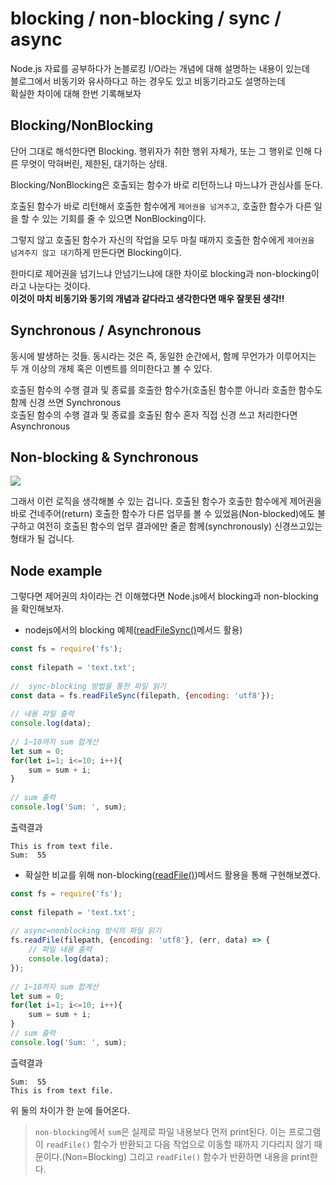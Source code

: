 # blocking / non-blocking / sync / async

Node.js 자료를 공부하다가 논블로킹 I/O라는 개념에 대해 설명하는 내용이 있는데  
블로그에서 비동기와 유사하다고 하는 경우도 있고 비동기라고도 설명하는데  
확실한 차이에 대해 한번 기록해보자  
  
## Blocking/NonBlocking

단어 그대로 해석한다면 Blocking.
행위자가 취한 행위 자체가, 또는 그 행위로 인해 다른 무엇이 막혀버린, 제한된, 대기하는 상태.

Blocking/NonBlocking은 호출되는 함수가 바로 리턴하느냐 마느냐가 관심사를 둔다. 

호출된 함수가 바로 리턴해서 호출한 함수에게 `제어권을 넘겨주고`, 호출한 함수가 다른 일을 할 수 있는 기회를 줄 수 있으면 NonBlocking이다.

그렇지 않고 호출된 함수가 자신의 작업을 모두 마칠 때까지 호출한 함수에게 `제어권을 넘겨주지 않고 대기`하게 만든다면 Blocking이다.

한마디로 제어권을 넘기느냐 안넘기느냐에 대한 차이로 blocking과 non-blocking이라고 나눈다는 것이다.  
**이것이 마치 비동기와 동기의 개념과 같다라고 생각한다면 매우 잘못된 생각!!**

## Synchronous / Asynchronous
동시에 발생하는 것들.
동시라는 것은 즉, 동일한 순간에서, 함께 무언가가 이루어지는 두 개 이상의 개체 혹은 이벤트를 의미한다고 볼 수 있다.

호출된 함수의 수행 결과 및 종료를 호출한 함수가(호출된 함수뿐 아니라 호출한 함수도 함께 신경 쓰면 Synchronous  
호출된 함수의 수행 결과 및 종료를 호출된 함수 혼자 직접 신경 쓰고 처리한다면 Asynchronous  

## Non-blocking & Synchronous
![](https://musma.github.io/assets/song/2019-04-17/figure3.gif)
  
  그래서 이런 로직을 생각해볼 수 있는 겁니다. 호출된 함수가 호출한 함수에게 제어권을 바로 건네주어(return) 호출한 함수가 다른 업무를 볼 수 있었음(Non-blocked)에도 불구하고 여전히 호출된 함수의 업무 결과에만 줄곧 함께(synchronously) 신경쓰고있는 형태가 될 겁니다.

## Node example
그렇다면 제어권의 차이라는 건 이해했다면 Node.js에서 blocking과 non-blocking을 확인해보자.

* nodejs에서의 blocking 예제([readFileSync()](https://www.geeksforgeeks.org/node-js-fs-readfilesync-method/)메서드 활용)
```js
const fs = require('fs');
   
const filepath = 'text.txt';
  
//  sync-blocking 방법을 통한 파일 읽기 
const data = fs.readFileSync(filepath, {encoding: 'utf8'});
  
// 내용 파일 출력
console.log(data);
  
// 1~10까지 sum 합계산
let sum = 0;
for(let i=1; i<=10; i++){
    sum = sum + i;
}
  
// sum 출력
console.log('Sum: ', sum);
```
출력결과
```
This is from text file.
Sum:  55
```  

* 확실한 비교를 위해 non-blocking([readFile()](https://www.geeksforgeeks.org/node-js-fs-readfile-method/))메서드 활용을 통해 구현해보곘다.
```js
const fs = require('fs');
   
const filepath = 'text.txt';
  
// async=nonblocking 방식의 파일 읽기 
fs.readFile(filepath, {encoding: 'utf8'}, (err, data) => {
    // 파일 내용 출력
    console.log(data);
});
  
// 1~10까지 sum 합계산
let sum = 0;
for(let i=1; i<=10; i++){
    sum = sum + i;
}
// sum 출력
console.log('Sum: ', sum);
```
츨력결과
```
Sum:  55
This is from text file.
```
위 둘의 차이가 한 눈에 들어온다.   
>`non-blocking`에서 `sum`은 실제로 파일 내용보다 먼저 print된다. 이는 프로그램이 `readFile()` 함수가 반환되고 다음 작업으로 이동할 때까지 기다리지 않기 때문이다.(Non=Blocking) 그리고 `readFile()` 함수가 반환하면 내용을 print한다.  


